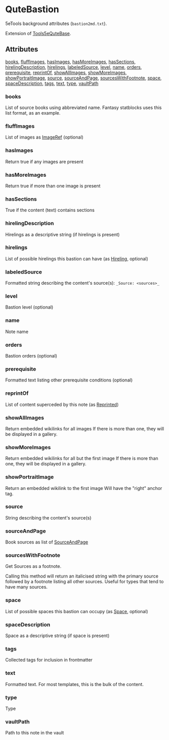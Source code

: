 # QuteBastion

5eTools background attributes (`bastion2md.txt`).

Extension of [Tools5eQuteBase](../Tools5eQuteBase.md).

## Attributes

[books](#books), [fluffImages](#fluffimages), [hasImages](#hasimages), [hasMoreImages](#hasmoreimages), [hasSections](#hassections), [hirelingDescription](#hirelingdescription), [hirelings](#hirelings), [labeledSource](#labeledsource), [level](#level), [name](#name), [orders](#orders), [prerequisite](#prerequisite), [reprintOf](#reprintof), [showAllImages](#showallimages), [showMoreImages](#showmoreimages), [showPortraitImage](#showportraitimage), [source](#source), [sourceAndPage](#sourceandpage), [sourcesWithFootnote](#sourceswithfootnote), [space](#space), [spaceDescription](#spacedescription), [tags](#tags), [text](#text), [type](#type), [vaultPath](#vaultpath)


### books

List of source books using abbreviated name. Fantasy statblocks uses this list format, as an example.

### fluffImages

List of images as [ImageRef](../../ImageRef.md) (optional)

### hasImages

Return true if any images are present

### hasMoreImages

Return true if more than one image is present

### hasSections

True if the content (text) contains sections

### hirelingDescription

Hirelings as a descriptive string (if hirelings is present)

### hirelings

List of possible hirelings this bastion can have (as [Hireling](Hireling.md),
optional)

### labeledSource

Formatted string describing the content's source(s): `_Source: <sources>_`

### level

Bastion level (optional)

### name

Note name

### orders

Bastion orders (optional)

### prerequisite

Formatted text listing other prerequisite conditions (optional)

### reprintOf

List of content superceded by this note (as [Reprinted](../../Reprinted.md))

### showAllImages

Return embedded wikilinks for all images
If there is more than one, they will be displayed in a gallery.

### showMoreImages

Return embedded wikilinks for all but the first image
If there is more than one, they will be displayed in a gallery.

### showPortraitImage

Return an embedded wikilink to the first image
Will have the "right" anchor tag.

### source

String describing the content's source(s)

### sourceAndPage

Book sources as list of [SourceAndPage](../../SourceAndPage.md)

### sourcesWithFootnote

Get Sources as a footnote.

Calling this method will return an italicised string with the primary source
followed by a footnote listing all other sources. Useful for types
that tend to have many sources.

### space

List of possible spaces this bastion can occupy (as [Space](Space.md),
optional)

### spaceDescription

Space as a descriptive string (if space is present)

### tags

Collected tags for inclusion in frontmatter

### text

Formatted text. For most templates, this is the bulk of the content.

### type

Type

### vaultPath

Path to this note in the vault
